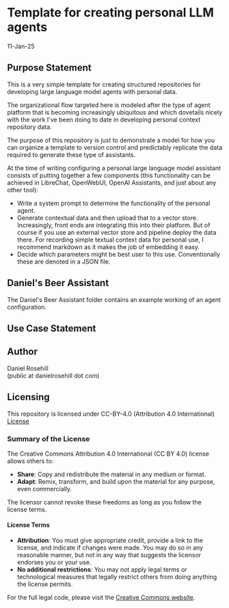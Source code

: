 #  Template for creating personal LLM agents

11-Jan-25

## Purpose Statement

This is a very simple template for creating structured repositories for developing large language model agents with personal data. 

The organizational flow targeted here is modeled after the type of agent platform that is becoming increasingly ubiquitous and which dovetails nicely with the work I've been doing to date in developing personal context repository data.

The purpose of this repository is just to demonstrate a model for how you can organize a template to version control and predictably replicate the data required to generate these type of assistants.

At the time of writing configuring a personal large language model assistant consists of putting together a few components (this functionality can be achieved in LibreChat, OpenWebUI, OpenAI Assistants, and just about any other tool):

- Write a system prompt to determine the functionality of the personal agent. 
- Generate contextual data and then upload that to a vector store. Increasingly, front ends are integrating this into their platform. But of course if you use an external vector store and pipeline deploy the data there.  For recording simple textual context data for personal use, I recommend markdown as it makes the job of embedding it easy. 
- Decide which parameters might be best user to this use. Conventionally these are denoted in a JSON file. 

## Daniel's Beer Assistant

The Daniel's Beer Assistant folder contains an example working of an agent configuration.


## Use Case Statement

## Author

Daniel Rosehill  
(public at danielrosehill dot com)

## Licensing

This repository is licensed under CC-BY-4.0 (Attribution 4.0 International) 
[License](https://creativecommons.org/licenses/by/4.0/)

### Summary of the License
The Creative Commons Attribution 4.0 International (CC BY 4.0) license allows others to:
- **Share**: Copy and redistribute the material in any medium or format.
- **Adapt**: Remix, transform, and build upon the material for any purpose, even commercially.

The licensor cannot revoke these freedoms as long as you follow the license terms.

#### License Terms
- **Attribution**: You must give appropriate credit, provide a link to the license, and indicate if changes were made. You may do so in any reasonable manner, but not in any way that suggests the licensor endorses you or your use.
- **No additional restrictions**: You may not apply legal terms or technological measures that legally restrict others from doing anything the license permits.

For the full legal code, please visit the [Creative Commons website](https://creativecommons.org/licenses/by/4.0/legalcode).